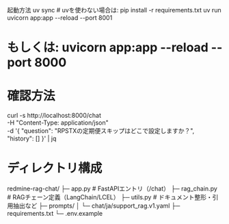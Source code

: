 起動方法
uv sync  # uvを使わない場合は: pip install -r requirements.txt
uv run uvicorn app:app --reload --port 8001
# もしくは: uvicorn app:app --reload --port 8000

# 確認方法
curl -s http://localhost:8000/chat \
  -H "Content-Type: application/json" \
  -d '{
    "question": "RPSTXの定期便スキップはどこで設定しますか？",
    "history": []
  }' | jq

# ディレクトリ構成
redmine-rag-chat/
├─ app.py                       # FastAPIエントリ（/chat）
├─ rag_chain.py                 # RAGチェーン定義（LangChain/LCEL）
├─ utils.py                     # ドキュメント整形・引用抽出など
├─ prompts/
│   └─ chat/ja/support_rag.v1.yaml
├─ requirements.txt
└─ .env.example

